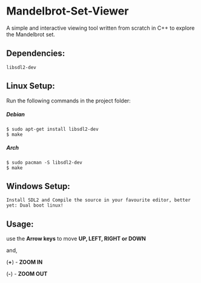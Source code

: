# Mandelbrot-Set-Viewer
A simple and interactive viewing tool written from scratch in C++ to explore the Mandelbrot set.

## Dependencies:
`libsdl2-dev`

## Linux Setup:
Run the following commands in the project folder:

##### Debian
```
$ sudo apt-get install libsdl2-dev
$ make
```
##### Arch
```
$ sudo pacman -S libsdl2-dev
$ make
```
## Windows Setup:
```
Install SDL2 and Compile the source in your favourite editor, better yet: Dual boot linux!
```

## Usage:
  use the **Arrow keys** to move **UP, LEFT, RIGHT or DOWN**
  
  and,
  
  (**+**) - **ZOOM IN**
  
  (**-**) - **ZOOM OUT**
